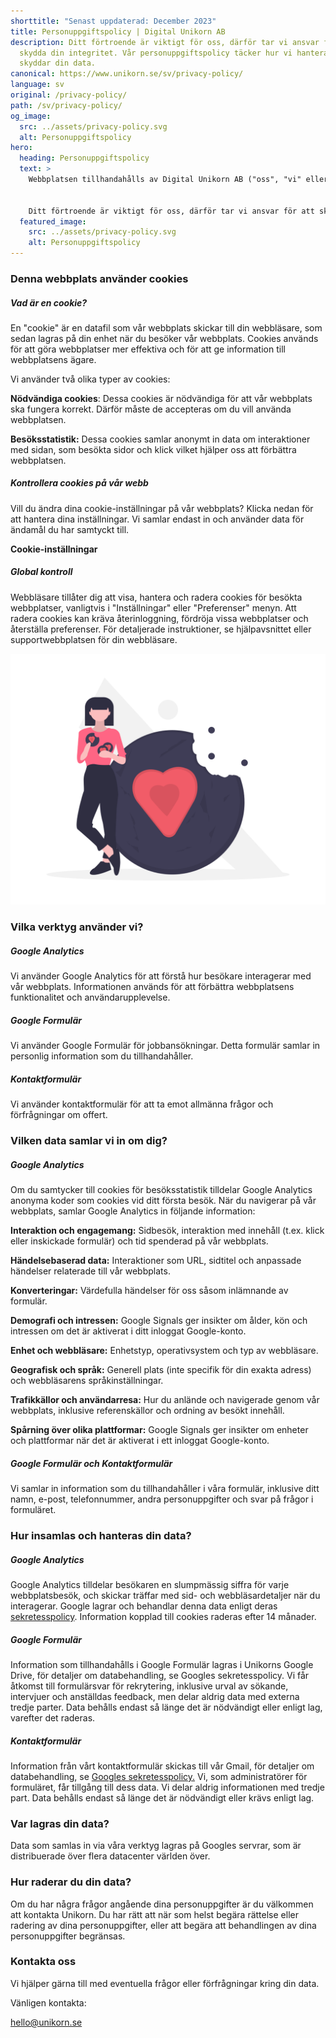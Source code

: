 ```yaml
---
shorttitle: "Senast uppdaterad: December 2023"
title: Personuppgiftspolicy | Digital Unikorn AB
description: Ditt förtroende är viktigt för oss, därför tar vi ansvar för att
  skydda din integritet. Vår personuppgiftspolicy täcker hur vi hanterar och
  skyddar din data.
canonical: https://www.unikorn.se/sv/privacy-policy/
language: sv
original: /privacy-policy/
path: /sv/privacy-policy/
og_image:
  src: ../assets/privacy-policy.svg
  alt: Personuppgiftspolicy
hero:
  heading: Personuppgiftspolicy
  text: >
    Webbplatsen tillhandahålls av Digital Unikorn AB ("oss", "vi" eller "vår").


    Ditt förtroende är viktigt för oss, därför tar vi ansvar för att skydda din integritet. Vår personuppgiftspolicy täcker hur vi hanterar och skyddar dina personuppgifter.
  featured_image:
    src: ../assets/privacy-policy.svg
    alt: Personuppgiftspolicy
---
```

### Denna webbplats använder cookies

##### Vad är en cookie?

En "cookie" är en datafil som vår webbplats skickar till din webbläsare, som sedan lagras på din enhet när du besöker vår webbplats. Cookies används för att göra webbplatser mer effektiva och för att ge information till webbplatsens ägare.

Vi använder två olika typer av cookies:

**Nödvändiga cookies**: Dessa cookies är nödvändiga för att vår webbplats ska fungera korrekt. Därför måste de accepteras om du vill använda webbplatsen.

**Besöksstatistik:** Dessa cookies samlar anonymt in data om interaktioner med sidan, som besökta sidor och klick vilket hjälper oss att förbättra webbplatsen.

##### Kontrollera cookies på vår webb

Vill du ändra dina cookie-inställningar på vår webbplats? Klicka nedan för att hantera dina inställningar. Vi samlar endast in och använder data för ändamål du har samtyckt till. 

**Cookie-inställningar**

##### Global kontroll

Webbläsare tillåter dig att visa, hantera och radera cookies för besökta webbplatser, vanligtvis i "Inställningar" eller "Preferenser" menyn. Att radera cookies kan kräva återinloggning, fördröja vissa webbplatser och återställa preferenser. För detaljerade instruktioner, se hjälpavsnittet eller supportwebbplatsen för din webbläsare.

![Cookies Unikorn](../assets/cookies.png "Cookies Unikorn")

### Vilka verktyg använder vi?

##### Google Analytics

Vi använder Google Analytics för att förstå hur besökare interagerar med vår webbplats. Informationen används för att förbättra webbplatsens funktionalitet och användarupplevelse.

##### Google Formulär

Vi använder Google Formulär för jobbansökningar. Detta formulär samlar in personlig information som du tillhandahåller.

##### Kontaktformulär

Vi använder kontaktformulär för att ta emot allmänna frågor och förfrågningar om offert.

### Vilken data samlar vi in om dig?

##### Google Analytics

Om du samtycker till cookies för besöksstatistik tilldelar Google Analytics anonyma koder som cookies vid ditt första besök. När du navigerar på vår webbplats, samlar Google Analytics in följande information:

**Interaktion och engagemang:** Sidbesök, interaktion med innehåll (t.ex. klick eller inskickade formulär) och tid spenderad på vår webbplats.

**Händelsebaserad data:** Interaktioner som URL, sidtitel och anpassade händelser relaterade till vår webbplats.

**Konverteringar:** Värdefulla händelser för oss såsom inlämnande av formulär.

**Demografi och intressen:** Google Signals ger insikter om ålder, kön och intressen om det är aktiverat i ditt inloggat Google-konto.

**Enhet och webbläsare:** Enhetstyp, operativsystem och typ av webbläsare.

**Geografisk och språk:** Generell plats (inte specifik för din exakta adress) och webbläsarens språkinställningar.

**Trafikkällor och användarresa:** Hur du anlände och navigerade genom vår webbplats, inklusive referenskällor och ordning av besökt innehåll.

**Spårning över olika plattformar:** Google Signals ger insikter om enheter och plattformar när det är aktiverat i ett inloggat Google-konto.

##### Google Formulär och Kontaktformulär

Vi samlar in information som du tillhandahåller i våra formulär, inklusive ditt namn, e-post, telefonnummer, andra personuppgifter och svar på frågor i formuläret.

### Hur insamlas och hanteras din data?

##### Google Analytics

Google Analytics tilldelar besökaren en slumpmässig siffra för varje webbplatsbesök, och skickar träffar med sid- och webbläsardetaljer när du interagerar. Google lagrar och behandlar denna data enligt deras [sekretesspolicy](https://developers.google.com/analytics/devguides/collection/analyticsjs/cookie-usage). Information kopplad till cookies raderas efter 14 månader.

##### Google Formulär

Information som tillhandahålls i Google Formulär lagras i Unikorns Google Drive, för detaljer om databehandling, se Googles sekretesspolicy. Vi får åtkomst till formulärsvar för rekrytering, inklusive urval av sökande, intervjuer och anställdas feedback, men delar aldrig data med externa tredje parter. Data behålls endast så länge det är nödvändigt eller enligt lag, varefter det raderas.

##### Kontaktformulär

Information från vårt kontaktformulär skickas till vår Gmail, för detaljer om databehandling, se [Googles sekretesspolicy.](https://policies.google.com/privacy#intro) Vi, som administratörer för formuläret, får tillgång till dess data. Vi delar aldrig informationen med tredje part. Data behålls endast så länge det är nödvändigt eller krävs enligt lag.

### Var lagras din data?

Data som samlas in via våra verktyg lagras på Googles servrar, som är distribuerade över flera datacenter världen över.

### Hur raderar du din data?

Om du har några frågor angående dina personuppgifter är du välkommen att kontakta Unikorn. Du har rätt att när som helst begära rättelse eller radering av dina personuppgifter, eller att begära att behandlingen av dina personuppgifter begränsas.

### Kontakta oss

Vi hjälper gärna till med eventuella frågor eller förfrågningar kring din data.

Vänligen kontakta:

hello@unikorn.se